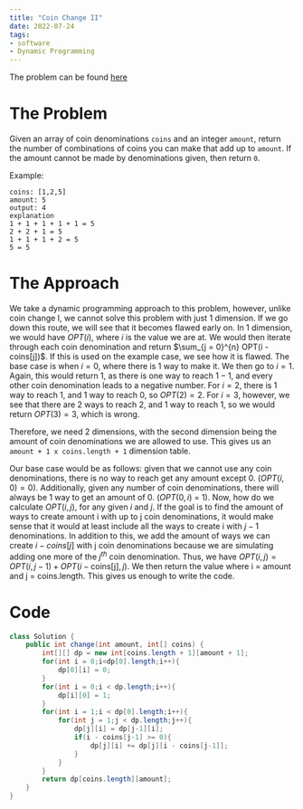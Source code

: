 ```yaml
---
title: "Coin Change II"
date: 2022-07-24
tags:
- software
- Dynamic Programming
---
```

The problem can be found [here](https://leetcode.com/problems/coin-change-2/)

# The Problem
Given an array of coin denominations `coins` and an integer `amount`, return the number of combinations of coins you can make that add up to `amount`. If the amount cannot be made by denominations given, then return `0`.

Example:
```
coins: [1,2,5]
amount: 5
output: 4
explanation
1 + 1 + 1 + 1 + 1 = 5
2 + 2 + 1 = 5
1 + 1 + 1 + 2 = 5
5 = 5
```

# The Approach
We take a dynamic programming approach to this problem, however, unlike coin change I, we cannot solve this problem with just 1 dimension. If we go down this route, we will see that it becomes flawed early on. 
In 1 dimension, we would have $OPT(i)$, where $i$ is the value we are at. We would then iterate through each coin denomination and return $\sum_{j = 0}^{n} OPT(i - coins[j])$. If this is used on the example case, we see how it is flawed. The base case is when $i = 0$, where there is 1 way to make it. We then go to $i = 1$. Again, this would return 1, as there is one way to reach $1 - 1$, and every other coin denomination leads to a negative number. For $i = 2$, there is 1 way to reach 1, and 1 way to reach 0, so $OPT(2) = 2$.  For $i = 3$, however, we see that there are 2 ways to reach 2, and 1 way to reach 1, so we would return $OPT(3) = 3$, which is wrong.

Therefore, we need 2 dimensions, with the second dimension being the amount of coin denominations we are allowed to use. This gives us an `amount + 1 x coins.length + 1` dimension table.

Our base case would be as follows: given that we cannot use any coin denominations, there is no way to reach get any amount except 0. ($OPT(i,0) = 0$). Additionally, given any number of coin denominations, there will always be 1 way to get an amount of 0. ($OPT(0,i)$ = 1). Now, how do we calculate $OPT(i,j)$, for any given $i$ and $j$. If the goal is to find the amount of ways to create amount i with up to j coin denominations, it would make sense that it would at least include all the ways to create i with $j-1$ denominations. In addition to this, we add the amount of ways we can create $i - coins[j]$ with j coin denominations because we are simulating adding one more of the $j^{th}$ coin denomination. Thus, we have $OPT(i,j) = OPT(i, j - 1) + OPT(i - \text{coins[j]},j)$. We then return the value where $\text{i = amount}$ and $\text{j = coins.length}$. This gives us enough to write the code.

# Code
``` java
class Solution {
    public int change(int amount, int[] coins) {
        int[][] dp = new int[coins.length + 1][amount + 1];
        for(int i = 0;i<dp[0].length;i++){
            dp[0][i] = 0;
        }
        for(int i = 0;i < dp.length;i++){
            dp[i][0] = 1;
        }
        for(int i = 1;i < dp[0].length;i++){
            for(int j = 1;j < dp.length;j++){
                dp[j][i] = dp[j-1][i];
                if(i - coins[j-1] >= 0){
                    dp[j][i] += dp[j][i - coins[j-1]];
                }
            }
        }
        return dp[coins.length][amount];
    }
}
```

